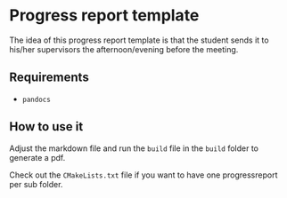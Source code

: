 # Progress report template

The idea of this progress report template is that the student sends it to his/her supervisors the afternoon/evening before the meeting.

## Requirements
* ```pandocs```

## How to use it
Adjust the markdown file and run the ```build``` file in the ```build``` folder to generate a pdf.

Check out the ```CMakeLists.txt``` file if you want to have one progressreport per sub folder.
